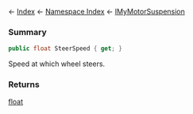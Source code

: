 ← [Index](Api-Index) ← [Namespace Index](Namespace-Index) ← [IMyMotorSuspension](Sandbox.ModAPI.Ingame.IMyMotorSuspension)

### Summary

```csharp
public float SteerSpeed { get; }
```

Speed at which wheel steers.

### Returns

[float](https://docs.microsoft.com/en-us/dotnet/api/System.Single?view=netframework-4.6)

